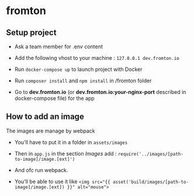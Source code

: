 # fromton

## Setup project

- Ask a team member for .env content

- Add the following vhost to your machine : `127.0.0.1 dev.fromton.io`

- Run `docker-compose up` to launch project with Docker

- Run `composer install` and `npm install` in /fromton folder

- Go to **dev.fromton.io** (or **dev.fromton.io:your-nginx-port** described in docker-compose file) for the app


## How to add an image
The images are manage by webpack

 - You'll have to put it in a folder in `assets/images`

 - Then in `app.js` in the section *Images* add : `require('../images/[path-to-image]/image.[ext]')`

 - And ofc run webpack. 
 
 - You'll be able to use it like `<img src="{{ asset('build/images/[path-to-image]/image.[ext]) }}" alt="mouse">`
